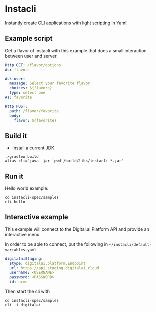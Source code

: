 # Instacli

Instantly create CLI applications with light scripting in Yaml!

## Example script

Get a flavor of instacli with this example that does a small interaction between user and server.

```yaml
Http GET: /flavor/options
As: flavors

Ask user:
  message: Select your favorite flavor
  choices: ${flavors}
  type: select one
As: favorite

Http POST:
  path: /flavor/favorite
  body:
    flavor: ${favorite}
```

## Build it

* Install a current JDK

```commandline
./gradlew build
alias cli="java -jar `pwd`/build/libs/instacli-*.jar"
```

## Run it

Hello world example:

```commandline
cd instacli-spec/samples
cli hello
```

## Interactive example

This example will connect to the Digital.ai Platform API and provide an interactive menu.

In order to be able to connect, put the following in `~/instacli/default-variables.yaml`:

```yaml
digitalaiStaging:
  $type: digitalai.platform.Endpoint
  url: https://api.staging.digitalai.cloud
  username: <USERNAME>
  password: <PASSWORD>
  id: acme  
```

Then start the cli with

```commandline
cd instacli-spec/samples
cli -i digitalai
```

